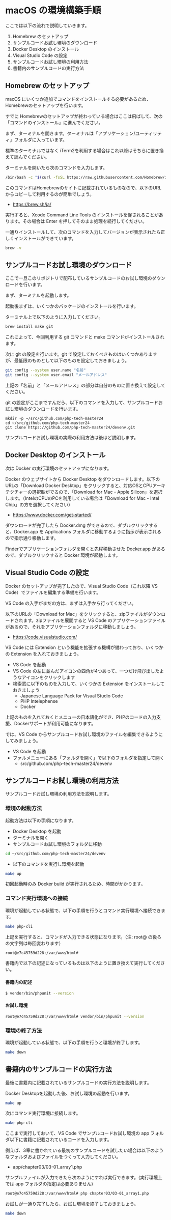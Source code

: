 # macOS の環境構築手順

ここでは以下の流れで説明していきます。

1. Homebrew のセットアップ
2. サンプルコードお試し環境のダウンロード
3. Docker Desktop のインストール
4. Visual Studio Code の設定
5. サンプルコードお試し環境の利用方法
6. 書籍内のサンプルコードの実行方法

## Homebrew のセットアップ

macOS にいくつか追加でコマンドをインストールする必要があるため、Homebrewのセットアップを行います。

すでに Homebrewのセットアップが終わっている場合はここは飛ばして、次の「コマンドのインストール」に進んでください。

まず、ターミナルを開きます。ターミナルは「アプリケーション/ユーティリティ」フォルダに入っています。

標準のターミナルではなく iTerm2を利用する場合はこれ以降はそちらに置き換えて読んでください。

ターミナルを開いたら次のコマンドを入力します。

```sh
/bin/bash -c "$(curl -fsSL https://raw.githubusercontent.com/Homebrew/install/HEAD/install.sh)"
```

このコマンドはHomebrewのサイトに記載されているものなので、以下のURLからコピーして利用するのが簡単でしょう。

- https://brew.sh/ja/

実行すると、Xcode Command Line Tools のインストールを促されることがあります。その場合は Enter を押してそのまま処理を続行してください。

一通りインストールして、次のコマンドを入力してバージョンが表示されたら正しくインストールができています。

```sh
brew -v
```

## サンプルコードお試し環境のダウンロード

ここで一旦このリポジトリで配布しているサンプルコードのお試し環境のダウンロードを行います。

まず、ターミナルを起動します。

起動後まずは、いくつかのパッケージのインストールを行います。

ターミナル上で以下のように入力してください。

```sh
brew install make git
```

これによって、今回利用する git コマンドと make コマンドがインストールされます。

次に git の設定を行います。git で設定しておくべきものはいくつかありますが、最低限のものとして以下のものを設定しておきましょう。

```sh
git config --system user.name "名前"
git config --system user.email "メールアドレス"
```

上記の「名前」と「メールアドレス」の部分は自分のものに置き換えて設定してください。

git の設定がここまですんだら、以下のコマンドを入力して、サンプルコードお試し環境のダウンロードを行います。

```
mkdir -p ~/src/github.com/php-tech-master24
cd ~/src/github.com/php-tech-master24
git clone https://github.com/php-tech-master24/devenv.git
```

サンプルコードお試し環境の実際の利用方法は後ほど説明します。

## Docker Desktop のインストール

次は Docker の実行環境のセットアップになります。

Docker のウェブサイトから Docker Desktop をダウンロードします。以下のURLの「Download Docker Desktop」をクリックすると、対応OSとCPUアーキテクチャーの選択肢がでるので、「Download for Mac - Apple Silicon」を選択します。（IntelのCPUのPCを利用している場合は「Download for Mac - Intel Chip」の方を選択してください）

- https://www.docker.com/get-started/

ダウンロードが完了したら Docker.dmg ができるので、ダブルクリックすると、Docker.app を Applications フォルダに移動するように指示が表示されるので指示通り移動します。

Finderでアプリケーションフォルダを開くと先程移動させた Docker.app があるので、ダブルクリックすると Docker 環境が起動します。

## Visual Studio Code の設定

Docker のセットアップが完了したので、Visual Studio Code（これ以降 VS Code）でファイルを編集する準備を行います。

VS Code の入手がまだの方は、まずは入手から行ってください。

以下のURLの「Download for Mac」をクリックすると、zipファイルがダウンロードされます。zipファイルを展開すると VS Code のアプリケーションファイルがあるので、それをアプリケーションフォルダに移動しましょう。

- https://code.visualstudio.com/

VS Code には Extension という機能を拡張する機構が備わっており、いくつかの Extension を入れておきましょう。

- VS Code を起動
- VS Code の左に並んだアイコンの四角が4つあって、一つだけ飛び出したようなアイコンをクリックします
- 検索窓に以下のものを入力して、いくつかの Extension をインストールしておきましょう
  - Japanese Language Pack for Visual Studio Code
  - PHP Intelephense
  - Docker

上記のものを入れておくとメニューの日本語化ができ、PHPのコードの入力支援、Dockerサポートが利用可能になります。

では、VS Code からサンプルコードお試し環境のファイルを編集できるようにしてみましょう。

- VS Code を起動
- ファルメニューにある「フォルダを開く」で以下のフォルダを指定して開く
  - src/github.com/php-tech-master24/devenv

## サンプルコードお試し環境の利用方法

サンプルコードお試し環境の利用方法を説明します。

### 環境の起動方法

起動方法は以下の手順になります。

- Docker Desktop を起動
- ターミナルを開く
- サンプルコードお試し環境のフォルダに移動

```sh
cd ~/src/github.com/php-tech-master24/devenv
```

- 以下のコマンドを実行し環境を起動

```sh
make up
```

初回起動時のみ Docker build が実行されるため、時間がかかります。

### コマンド実行環境への接続

環境が起動している状態で、以下の手順を行うとコマンド実行環境へ接続できます。

```sh 
make php-cli
```

上記を実行すると、コマンドが入力できる状態になります。（注: root@ の後ろの文字列は毎回変わります）

```sh
root@e7c45759d228:/var/www/html#
```

書籍内で以下の記述になっているものは以下のように置き換えて実行してください。

#### 書籍内の記述

```sh
$ vendor/bin/phpunit --version
```

#### お試し環境

```sh
root@e7c45759d228:/var/www/html# vendor/bin/phpunit --version
```

### 環境の終了方法

環境が起動している状態で、以下の手順を行うと環境が終了します。

```sh
make down
```

## 書籍内のサンプルコードの実行方法

最後に書籍内に記載されているサンプルコードの実行方法を説明します。

Docker Desktopを起動した後、お試し環境の起動を行います。

```sh
make up
```

次にコマンド実行環境に接続します。

```sh
make php-cli
```

ここまで実行しておいて、VS Code でサンプルコードお試し環境の app フォルダ以下に書籍に記載されているコードを入力します。

例えば、3章に書かれている最初のサンプルコードを試したい場合は以下のようなフォルダおよびファイルをつくって入力してください。

- app/chapter03/03-01_array1.php

サンプルファイルが入力できたら次のようにすれば実行できます。(実行環境上では app フォルダの指定は必要ありません)

```sh
root@e7c45759d228:/var/www/html# php chapter03/03-01_array1.php
```

お試しが一通り完了したら、お試し環境を終了しておきましょう。

```sh
make down
```